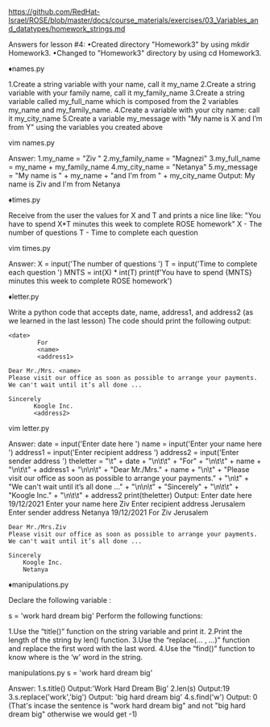 https://github.com/RedHat-Israel/ROSE/blob/master/docs/course_materials/exercises/03_Variables_and_datatypes/homework_strings.md

Answers for lesson #4:
•Created directory "Homework3" by using mkdir Homework3.
•Changed to "Homework3" directory by using cd Homework3.

♦names.py

1.Create a string variable with your name, call it my_name
2.Create a string variable with your family name, call it my_family_name
3.Create a string variable called my_full_name which is composed from the 2 variables my_name and my_family_name.
4.Create a variable with your city name: call it my_city_name
5.Create a variable my_message with "My name is X and I’m from Y" using the variables you created above

vim names.py

Answer:
1.my_name = "Ziv "
2.my_family_name = "Magnezi"
3.my_full_name = my_name + my_family_name
4.my_city_name = "Netanya"
5.my_message = "My name is " + my_name + "and I'm from " + my_city_name
Output:
My name is Ziv and I'm from Netanya

♦times.py

Receive from the user the values for X and T and prints a nice line like:
"You have to spend X*T minutes this week to complete ROSE homework"
X - The number of questions
T - Time to complete each question

vim times.py

Answer:
X = input('The number of questions ')
T = input('Time to complete each question ')
MNTS = int(X) * int(T)
print(f'You have to spend {MNTS} minutes this week to complete ROSE homework')

♦letter.py

Write a python code that accepts date, name, address1, and address2 (as we learned in the last lesson)
The code should print the following output:

    <date>                 
            For
            <name>
            <address1>

    Dear Mr./Mrs. <name>
    Please visit our office as soon as possible to arrange your payments.
    We can't wait until it’s all done ...

    Sincerely
           Koogle Inc.
           <address2>

vim letter.py

Answer:
date = input('Enter date here ')
name = input('Enter your name here ')
address1 = input('Enter recipient address ')
address2 = input('Enter sender address ')
theletter = "\t" + date + "\n\t\t" + "For" + "\n\t\t" + name + "\n\t\t" + address1 + "\n\n\t" + "Dear Mr./Mrs." + name + "\n\t" + "Please visit our office as soon as possible to arrange your payments." + "\n\t" + "We can't wait until it’s all done ..." + "\n\n\t" + "Sincerely" + "\n\t\t" + "Koogle Inc." + "\n\t\t" + address2
print(theletter)
Output:
Enter date here 19/12/2021
Enter your name here Ziv
Enter recipient address Jerusalem
Enter sender address Netanya
	19/12/2021
		For
		Ziv
		Jerusalem

	Dear Mr./Mrs.Ziv
	Please visit our office as soon as possible to arrange your payments.
	We can't wait until it’s all done ...

	Sincerely
		Koogle Inc.
		Netanya



♦manipulations.py

Declare the following variable :

s = 'work hard dream big'
Perform the following functions:

1.Use the “title()” function on the string variable and print it.
2.Print the length of the string by len() function.
3.Use the “replace(... , ...)” function and replace the first word with the last word.
4.Use the “find()” function to know where is the ‘w’ word in the string.

manipulations.py
s = 'work hard dream big'

Answer:
1.s.title()
Output:'Work Hard Dream Big'
2.len(s)
Output:19
3.s.replace('work','big')
Output:
'big hard dream big'
4.s.find('w')
Output:
0 (That's incase the sentence is "work hard dream big" and not "big hard dream big" otherwise we would get -1)
